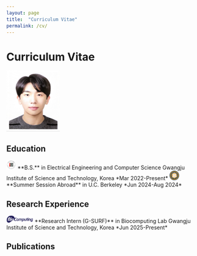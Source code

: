 ```yaml
---
layout: page
title:  "Curriculum Vitae"
permalink: /cv/
---
```

# Curriculum Vitae  
<img src="/assets/sumin.jpeg" width="140px" height="160px">

## Education  
<img src="/assets/gist.png" width="25px" height="25px">
**B.S.** in Electrical Engineering and Computer Science  
Gwangju Institute of Science and Technology, Korea  
*Mar 2022-Present*  
  
<img src="/assets/berkeley.png" width="25px" height="25px">
**Summer Session Abroad** in U.C. Berkeley  
*Jun 2024-Aug 2024*
   
  
## Research Experience  
<img src="/assets/biocomput.jpeg" width="70px" height="20px">
**Research Intern (G-SURF)** in Biocomputing Lab  
Gwangju Institute of Science and Technology, Korea  
*Jun 2025-Present*
  
## Publications  
  
